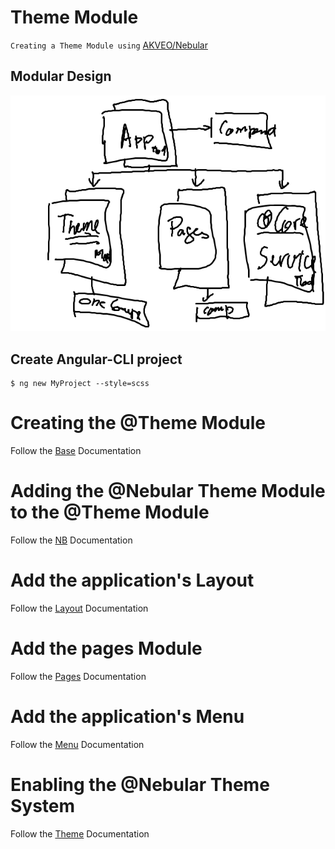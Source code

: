 # Theme Module

`Creating a Theme Module using` [AKVEO/Nebular](https://akveo.github.io/nebular/#/docs/getting-started/what-is-nebular)

## Modular Design

![alt tag](./docs/ModuleDesign.png)

## Create Angular-CLI project

```
$ ng new MyProject --style=scss
```

# Creating the @Theme Module

Follow the [Base](./docs/BASE.md) Documentation

# Adding the @Nebular Theme Module to the @Theme Module

Follow the [NB](./docs/NB.md) Documentation

# Add the application's Layout

Follow the [Layout](./docs/LAYOUT.md) Documentation

# Add the pages Module

Follow the [Pages](./docs/PAGES.md) Documentation

# Add the application's Menu

Follow the [Menu](./docs/MENU.md) Documentation

# Enabling the @Nebular Theme System

Follow the [Theme](./docs/THEME.md) Documentation
